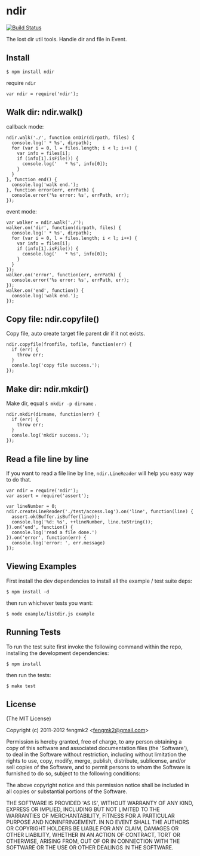 # ndir

[![Build Status](https://secure.travis-ci.org/fengmk2/ndir.png)](http://travis-ci.org/fengmk2/ndir)

The lost dir util tools. Handle dir and file in Event.

## Install

```
$ npm install ndir
```

require `ndir`

```
var ndir = require('ndir');
```

## Walk dir: ndir.walk()

callback mode:

```
ndir.walk('./', function onDir(dirpath, files) {
  console.log(' * %s', dirpath);
  for (var i = 0, l = files.length; i < l; i++) {
    var info = files[i];
    if (info[1].isFile()) {
      console.log('   * %s', info[0]);
    }
  }
}, function end() {
  console.log('walk end.');
}, function error(err, errPath) {
  console.error('%s error: %s', errPath, err);
});
```

event mode:

```
var walker = ndir.walk('./');
walker.on('dir', function(dirpath, files) {
  console.log(' * %s', dirpath);
  for (var i = 0, l = files.length; i < l; i++) {
    var info = files[i];
    if (info[1].isFile()) {
      console.log('   * %s', info[0]);
    }
  }
});
walker.on('error', function(err, errPath) {
  console.error('%s error: %s', errPath, err);
});
walker.on('end', function() {
  console.log('walk end.');
});
```

## Copy file: ndir.copyfile()

Copy file, auto create target file parent dir if it not exists.

```
ndir.copyfile(fromfile, tofile, function(err) {
  if (err) {
    throw err;
  }
  consle.log('copy file success.');
});
```

## Make dir: ndir.mkdir()

Make dir, equal `$ mkdir -p dirname` .

```
ndir.mkdir(dirname, function(err) {
  if (err) {
    throw err;
  }
  consle.log('mkdir success.');
});
```

## Read a file line by line

If you want to read a file line by line, `ndir.LineReader` will help you easy way to do that.

```
var ndir = require('ndir');
var assert = require('assert');

var lineNumber = 0;
ndir.createLineReader('./test/access.log').on('line', function(line) {
  assert.ok(Buffer.isBuffer(line));
  console.log('%d: %s', ++lineNumber, line.toString());
}).on('end', function() {
  console.log('read a file done.')
}).on('error', function(err) {
  console.log('error: ', err.message)
});
```

## Viewing Examples

First install the dev dependencies to install all the example / test suite deps:

```
$ npm install -d
```

then run whichever tests you want:

```
$ node example/listdir.js example
```

## Running Tests

To run the test suite first invoke the following command within the repo, installing the development dependencies:

```
$ npm install
```

then run the tests:

```
$ make test
```

## License 

(The MIT License)

Copyright (c) 2011-2012 fengmk2 &lt;fengmk2@gmail.com&gt;

Permission is hereby granted, free of charge, to any person obtaining
a copy of this software and associated documentation files (the
'Software'), to deal in the Software without restriction, including
without limitation the rights to use, copy, modify, merge, publish,
distribute, sublicense, and/or sell copies of the Software, and to
permit persons to whom the Software is furnished to do so, subject to
the following conditions:

The above copyright notice and this permission notice shall be
included in all copies or substantial portions of the Software.

THE SOFTWARE IS PROVIDED 'AS IS', WITHOUT WARRANTY OF ANY KIND,
EXPRESS OR IMPLIED, INCLUDING BUT NOT LIMITED TO THE WARRANTIES OF
MERCHANTABILITY, FITNESS FOR A PARTICULAR PURPOSE AND NONINFRINGEMENT.
IN NO EVENT SHALL THE AUTHORS OR COPYRIGHT HOLDERS BE LIABLE FOR ANY
CLAIM, DAMAGES OR OTHER LIABILITY, WHETHER IN AN ACTION OF CONTRACT,
TORT OR OTHERWISE, ARISING FROM, OUT OF OR IN CONNECTION WITH THE
SOFTWARE OR THE USE OR OTHER DEALINGS IN THE SOFTWARE.
